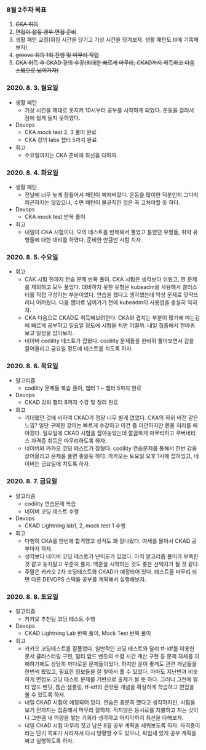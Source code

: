 ### 8월 2주차 목표
1. ~~CKA 취득~~
2. ~~면접이 잡힐 경우 면접 준비~~
3. 생활 패턴 교정(취침 시간을 당기고 기상 시간을 당겨보자. 생활 패턴도 til에 기록해보자)
4. ~~groove 회의 1회 진행 및 마무리 작업~~
5. ~~CKA 취득 후 CKAD 강의 수강(최대한 빠르게 마무리, CKAD까지 취득하고 다음 스텝으로 넘어가자)~~

### 2020. 8. 3. 월요일
- 생활 패턴
  - 기상 시간을 제대로 못지켜 10시부터 공부를 시작하게 되었다. 운동을 걸러서 잠에 쉽게 들지 못하였다.
- Devops
  - CKA mock test 2, 3 풀이 완료
  - CKA 강의 labs 챕터 5까지 완료
- 회고
  - 수요일까지는 CKA 준비에 최선을 다하자.

### 2020. 8. 4. 화요일
- 생활 패턴
  - 전날에 너무 늦게 잠들어서 패턴이 깨져버렸다. 운동을 많이한 덕분인지 그다지 피곤하지는 않았으나, 수면 패턴이 불규칙한 것은 꼭 고쳐야할 듯 하다.
- Devops
  - CKA mock test 반복 풀이
- 회고
  - 내일이 CKA 시험이다. 모의 테스트를 반복해서 풀었고 틀렸던 유형들, 취약 유형들에 대한 대비를 하였다. 준비한 만큼만 시험 치자.

### 2020. 8. 5. 수요일
- 회고
  - CAK 시험 전까지 연습 문제 반복 풀이. CKA 시험은 생각보다 쉬웠고, 한 문제를 제외하고 모두 풀었다. 대비하지 못한 유형은 kubeadm을 사용해서 클러스터를 직접 구성하는 부분이었다. 연습을 했다고 생각했는데 막상 문제로 맞딱뜨리니 어려웠다. 다음 챕터로 넘어가기 전에 kubeadm의 사용법을 충실히 익히자.
  - CKA 다음으로 CKAD도 취득해보려한다. CKA와 겹치는 부분이 많기에 따는김에 빠르게 공부하고 일요일 정도에 시험을 치면 어떨까. 내일 집중해서 한바퀴 보고 일정을 잡아보자.
  - 네이버 codility 테스트가 잡혔다. codility 문제들을 한바퀴 풀어보면서 감을 끌어올리고 금요일 정도에 테스트를 치도록 하자.

### 2020. 8. 6. 목요일
- 알고리즘
  - codility 문제들 복습 풀이, 챕터 1 ~ 챕터 5까지 완료
- Devops
  - CKAD 강의 챕터 8까지 수강 및 정리 완료
- 회고
  - 기대했던 것에 비하여 CKAD가 정말 너무 별게 없었다. CKA의 하위 버전 같은 느낌? 일단 구매한 강의는 빠르게 수강하고 이건 좀 미안하지만 환불 처리를 해야겠다. 일요일에 CKAD 시험을 잡아놓았는데 깔끔하게 마무리하고 쿠버네티스 자격증 취득은 마무리하도록 하자.
  - 네이버와 카카오 코딩 테스트가 잡혔다. codility 연습문제를 통해서 한번 감을 끌어올리고 문제를 풀면 좋을듯 하다. 카카오는 토요일 오후 1시에 잡혀있고, 네이버는 금요일에 치도록 하자.

### 2020. 8. 7. 금요일
- 알고리즘
  - codility 연습문제 복습
  - 네이버 코딩 테스트 수행
- Devops
  - CKAD Lightning lab1, 2, mock test 1 수행
- 회고
  - 다행히 CKA를 한번에 합격했고 성적도 꽤 잘나왔다. 여세를 몰아서 CKAD 공부마저 하자.
  - 생각보다 네이버 코딩 테스트가 난이도가 있었다. 아직 알고리즘 풀이가 부족한 것 같고 놓지말고 꾸준히 풀자. 백준을 시작하는 것도 좋은 선택지가 될 것 같다.
  - 주말은 카카오 2차 코딩테스트와 CKAD가 예정되어 있다. 테스트들 마무리 되면 다른 DEVOPS 스택들 공부를 계획해서 실행해보자.

### 2020. 8. 8. 토요일
- 알고리즘
  - 카카오 추천팀 코딩 테스트 수행
- Devops
  - CKAD Lightning Lab 반복 풀이, Mock Test 반복 풀이
- 회고
  - 카카오 코딩테스트를 잘풀었다. 일반적인 코딩 테스트와 달리 tf-idf를 이용한 문서 클러스터링 구현, 멀티 암드 밴듯의 수렴 시간 계산 구현 등 문제 자체를 이해하기에도 상당히 까다로운 문제들이었다. 하지만 운이 좋게도 관련 개념들을 한번씩 봤었고, 필요한 정보들을 잘 찾아서 풀 수 있었다. 아마도 지난번과 비슷하게 면접도 코딩 테스트 문제를 기반으로 출제가 될 듯 하다. 그러니 그전에 멀티 암드 밴딧, 톰슨 샘플링, tf-idf와 관련된 개념을 확실하게 학습하고 면접을 볼 수 있도록 하자.
  - 내일 CKAD 시험이 예정되어 있다. 연습은 충분히 했다고 생각하지만, 시험을 보기 전까지는 집중해서 마무리 잘하자. 적지않은 응시료를 지불하고 치는 것이니 그만큼 내 역량을 쌓는 기회라 생각하고 마지막까지 최선을 다해보자.
  - 내일 CKAD 시험 마무리 짓고 남은 8월 공부 계획을 세워보도록 하자. 자격증이라는 단기 목표가 사라져서 다시 방황할 수도 있으니, 짜임새 있게 공부 계획을 짜고 실행하도록 하자.

